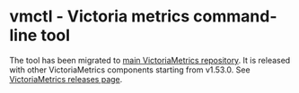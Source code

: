 # vmctl - Victoria metrics command-line tool

The tool has been migrated to [main VictoriaMetrics repository](https://github.com/VictoriaMetrics/VictoriaMetrics/tree/master/app/vmctl).
It is released with other VictoriaMetrics components starting from v1.53.0. See [VictoriaMetrics releases page](https://github.com/VictoriaMetrics/VictoriaMetrics/releases).
